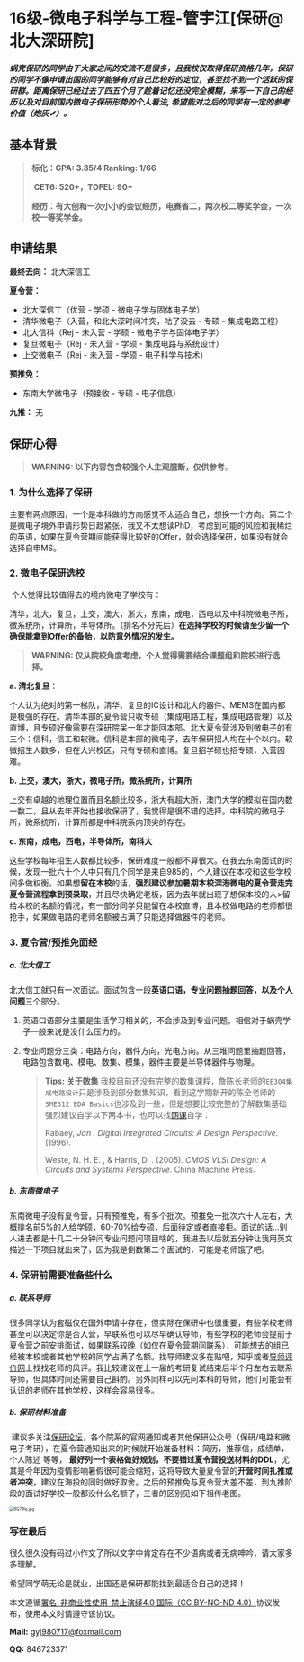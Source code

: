 # 16级-微电子科学与工程-管宇江[保研@北大深研院]

##### 蜗壳保研的同学由于大家之间的交流不是很多，且我校仅取得保研资格几年，保研的同学不像申请出国的同学能够有对自己比较好的定位，甚至找不到一个活跃的保研群。距离保研已经过去了四五个月了趁着记忆还没完全模糊，来写一下自己的经历以及对目前国内微电子保研形势的个人看法, 希望能对之后的同学有一定的参考价值（~~炮灰✔~~）。



## 基本背景

> **标化：GPA: 3.85/4  Ranking: 1/66** 
>
> ​			  **CET6: 520+，TOFEL: 90+**
>
> **经历：有大创和一次小小的会议经历，电赛省二，两次校二等奖学金，一次校一等奖学金。**



## 申请结果

**最终去向：** 北大深信工

**夏令营：** 

- 北大深信工（优营 - 学硕 - 微电子学与固体电子学）
- 清华微电子（入营，和北大深时间冲突，咕了没去 - 专硕 - 集成电路工程）
- 北大信科（Rej - 未入营 - 学硕 - 微电子学与固体电子学）
- 复旦微电子（Rej - 未入营 - 学硕 - 集成电路与系统设计）
- 上交微电子（Rej - 未入营 - 学硕 - 电子科学与技术）

**预推免：** 

- 东南大学微电子（预接收 - 专硕 - 电子信息）

**九推：** 无



## 保研心得

> **WARNING: 以下内容包含较强个人主观臆断，仅供参考**。

### 1.  为什么选择了保研

​		主要有两点原因，一个是本科做的方向感觉不太适合自己，想换一个方向。第二个是微电子境外申请形势日趋紧张，我又不太想读PhD，考虑到可能的风险和我稀烂的英语，如果在夏令营期间能获得比较好的Offer，就会选择保研，如果没有就会选择自申MS。

### 2.  微电子保研选校

​		个人觉得比较值得去的境内微电子学校有：

清华，北大，复旦，上交，澳大，浙大，东南，成电，西电以及中科院微电子所，微系统所，计算所，半导体所。（排名不分先后）**在选择学校的时候请至少留一个确保能拿到Offer的备胎，以防意外情况的发生。**

> **WARNING: 仅从院校角度考虑，个人觉得需要结合课题组和院校进行选择。**

**a. 清北复旦**：

​		个人认为绝对的第一梯队，清华、复旦的IC设计和北大的器件、MEMS在国内都是极强的存在。清华本部的夏令营只收专硕（集成电路工程，集成电路管理）以及直博，且专硕好像需要在深研院呆一年才能回本部。北大夏令营涉及到微电子的有三个：信科，信工和软微。信科是本部的微电子，去年保研招人均在十个以内。软微招生人数多，但在大兴校区，只有专硕和直博。复旦招学硕也招专硕，入营困难。

**b. 上交，澳大，浙大，微电子所，微系统所，计算所**

​		上交有卓越的地理位置而且名额比较多，浙大有超大所，澳门大学的模拟在国内数一数二，且从去年开始也接收保研了，我觉得是很不错的选择。中科院的微电子所，微系统所，计算所都是中科院系内顶尖的存在。

**c. 东南，成电，西电，半导体所，南科大**

​		这些学校每年招生人数都比较多，保研难度一般都不算很大。在我去东南面试的时候，发现一批六十个人中只有几个同学是来自985的，个人建议在本校和这些学校间多做权衡。如果想**留在本校**的话，**强烈建议参加暑期本校深港微电的夏令营走完夏令营流程拿到预录取**，并且尽快确定老板，因为去年就出现了想保本校的人>留给本校的名额的情况，有一部分同学只能留在本校直博，且本校做电路的老师都很抢手，如果做电路的老师名额被占满了只能选择做器件的老师。

### 3.  夏令营/预推免面经

##### a. 北大信工

​		北大信工就只有一次面试。面试包含一段**英语口语，专业问题抽题回答，**以及**个人问题**三个部分。

1. 英语口语部分主要是生活学习相关的，不会涉及到专业问题，相信对于蜗壳学子一般来说是没什么压力的。

2. 专业问题分三类：电路方向，器件方向，光电方向。从三堆问题里抽题回答，电路包含数电、模电、数集、模集，器件主要是半导体器件与物理。

   > **Tips:** **关于数集** 我校目前还没有完整的数集课程，詹陈长老师的`EE304集成电路设计`只是涉及到部分数集知识，看到这学期新开的陈全老师的`SME312 EDA Basics`也涉及到一些，但是想要比较完整的了解数集基础强烈建议自学以下两本书，也可以找[网课](http://b23.tv/av40507227)自学：
   >
   > Rabaey, *Jan . Digital Integrated Circuits: A Design Perspective.* (1996).
   >
   > Weste, N. H. E. , & Harris, D. . (2005). *CMOS VLSI Design: A Circuits and Systems Perspective*. China Machine Press.

   

##### b.  东南微电子

​		东南微电子没有夏令营，只有预推免，有多个批次。预推免一批次六十人左右，大概排名前5%的人给学硕，60-70%给专硕，后面待定或者直接拒。面试的话...别人进去都是十几二十分钟问专业问题问项目啥的，我进去以后就五分钟让我用英文描述一下项目就出来了，因为我是倒数第二个面试的，可能是老师饿了吧。



### 4.  保研前需要准备些什么

##### a. 联系导师

​		很多同学认为套磁仅在国外申请中存在，但实际在保研中也很重要，有些学校老师甚至可以决定你是否入营，早联系也可以尽早确认导师，有些学校的老师会提前于夏令营之前安排面试，如果联系较晚（如仅在夏令营期间联系），可能想去的组已经被本校或者其他学校的同学占满了名额。找导师建议多在贴吧，知乎或者[导师评价网](https://www.mysupervisor.org/)上找找老师的风评。我比较建议在上一届的考研复试结束后半个月左右去联系导师，但具体时间还需要自己斟酌。另外同样可以先问本科的导师，他们可能会有认识的老师在其他学校，这样会容易很多。

##### b. 保研材料准备

​		建议多关注[保研论坛](https://www.eeban.com/)，各个院系的官网通知或者其他保研公众号（保研/电路和微电子考研），在夏令营通知出来的时候就开始准备材料：简历，推荐信，成绩单，个人陈述 等等， **最好列一个表格做好规划，不要错过夏令营投送材料的DDL**，尤其是今年因为疫情影响暑假很可能会缩短，这将导致大量夏令营的**开营时间扎推或者冲突**，建议在海投的同时做好取舍。之后的预推免与夏令营大差不差，到九推阶段的面试好学校一般都没什么名额了，三者的区别见如下祖传老图。

<img src="https://s1.ax1x.com/2020/03/14/8Q79lq.jpg" alt="8Q79lq.jpg" style="zoom:50%;" />

### 写在最后

很久很久没有码过小作文了所以文字中肯定存在不少语病或者无病呻吟，请大家多多理解。

希望同学萌无论是就业，出国还是保研都能找到最适合自己的选择！





本文遵循[署名-非商业性使用-禁止演绎4.0 国际（CC BY-NC-ND 4.0）](https://creativecommons.org/licenses/by-nc-nd/4.0/deed.zh)协议发布，使用本文时请遵守该协议。

**Mail:** gyj980717@foxmail.com

**QQ:** 846723371
